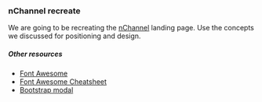 ### nChannel recreate
We are going to be recreating the [nChannel](https://www.nchannel.com/) landing page.  Use the concepts we discussed for positioning and design.

##### Other resources
- [Font Awesome](https://fontawesome.com/)
- [Font Awesome Cheatsheet](https://fontawesome.com/cheatsheet)
- [Bootstrap modal](https://getbootstrap.com/docs/4.0/components/modal/)
